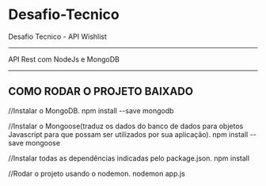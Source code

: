 # Desafio-Tecnico
Desafio Tecnico - API Wishlist

---

API Rest com NodeJs e MongoDB

--------------------------------------------
COMO RODAR O PROJETO BAIXADO
--------------------------------------------

//Instalar o MongoDB.
npm install --save mongodb

//Instalar o Mongoose(traduz os dados do banco de dados para objetos Javascript 
para que possam ser utilizados por sua aplicação).
npm install --save mongoose

//Instalar todas as dependências indicadas pelo package.json.
npm install

//Rodar o projeto usando o nodemon.
nodemon app.js
